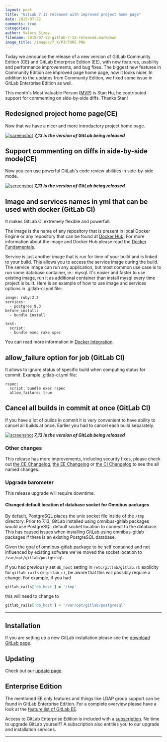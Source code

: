 ```yaml
---
layout: post
title: "GitLab 7.13 released with improved project home page"
date: 2015-07-22
comments: true
categories:
author: Valery Sizov
filename: 2015-07-22-gitlab-7-13-released.markdown
image_title: /images/7_X/PICTURE.PNG
---
```


Today we announce the release of a new version of GitLab Community Edition (CE) and GitLab Enterprise Edition (EE), with new features, usability and performance improvements, and bug fixes.
The biggest new features in Community Edition are improved page home page, now it looks nicer.
In addition to the updates from Community Edition, we fixed some issue in GitLab Enterprise Edition as well.

This month's Most Valuable Person ([MVP](https://about.gitlab.com/mvp/)) is Stan Hu, he contributed support for commenting on side-by-side diffs.
Thanks Stan!

<!--more-->

## Redesigned project home page(CE)

Now that we have a nicer and more introdactory project home page.

[![screenshot](/images/7_13/feature.png)](/images/7_13/feature.png) ***7_13 is the version of GitLab being released***


## Support commenting on diffs in side-by-side mode(CE)

Now you can use powerful GitLab's code review abilities in side-by-side mode.

[![screenshot](/images/7_13/feature.png)](/images/7_13/feature.png) ***7_13 is the version of GitLab being released***


## Image and services names in yml that can be used with docker (GitLab CI)

It makes GitLab CI extremely flexible and powerfull. 

The image is the name of any repository that is present in local Docker Engine or any repository that can be found at [Docker Hub](https://registry.hub.docker.com/).
For more information about the image and Docker Hub please read the [Docker Fundamentals](https://docs.docker.com/introduction/understanding-docker/).


Service is just another image that is run for time of your build and is linked to your build. This allows you to access the service image during the build.
The service image can run any application, but most common use case is to run some database container, ie.: mysql.
It's easier and faster to use existing image, run it as additional container than install mysql every time project is built. Here is an example of how to use image and services options in .gitlab-ci.yml file:

```
image: ruby:2.2
services:
  - postgres:9.3
before_install:
  - bundle install
  
test:
  script:
  - bundle exec rake spec
```

You can read more information in [Docker integration](http://doc.gitlab.com/ci/builds_configuration/docker.html).


## allow_failure option for job (GitLab CI)

It allows to ignore status of specific build when computing status for commit. Example .gitlab-ci.yml file:

```
rspec:
  script: bundle exec rspec
  allow_failure: true
```


## Cancel all builds in commit at once (GitLab CI)

If you have a lot of builds in commit it is very convenient to have ability to cancel all builds at once. Earlier you had to cancel
each build separately.

[![screenshot](/images/7_13/feature.png)](/images/7_13/feature.png) ***7_13 is the version of GitLab being released***

### Other changes

This release has more improvements, including security fixes, please check out [the CE Changelog](https://gitlab.com/gitlab-org/gitlab-ce/blob/master/CHANGELOG), [the EE Changelog](https://gitlab.com/gitlab-org/gitlab-ee/blob/master/CHANGELOG-EE) or [the CI Changelog](https://gitlab.com/gitlab-org/gitlab-ci/blob/master/CHANGELOG) to see the all named changes.


### Upgrade barometer

This release upgrade will require downtime. 

#### Changed default location of database socket for Omnibus packages

By default, PostgreSQL places the unix socket file inside of the `/tmp` directory.
Prior to 7.13, GitLab installed using omnibus-gitlab packages would use PostgreSQL default socket location to connect to the database.
This has caused issues when installing GitLab using omnibus-gitlab packages if there is an existing PostgreSQL database.

Given the goal of omnibus-gitlab package to be self contained and not influenced by existing sofware we've moved the socket location to `/var/opt/gitlab/postgresql`.

If you had previously set `db_host` setting in `/etc/gitlab/gitlab.rb` explicity for `gitlab_rails` or `gitlab_ci`, be aware that this will possibly require a change. For example, if you had

```ruby
gitlab_rails['db_host'] = '/tmp'
```

this will need to change to

```ruby
gitlab_rails['db_host'] = '/var/opt/gitlab/postgresql'
```
- - -

## Installation

If you are setting up a new GitLab installation please see the
[download GitLab page](https://www.gitlab.com/installation/).

## Updating

Check out our [update page](https://about.gitlab.com/update/).

## Enterprise Edition

The mentioned EE only features and things like LDAP group support can be found in GitLab Enterprise Edition.
For a complete overview please have a look at the [feature list of GitLab EE](http://www.gitlab.com/gitlab-ee/).

Access to GitLab Enterprise Edition is included with a [subscription](http://www.gitlab.com/pricing/).
No time to upgrade GitLab yourself?
A subscription also entitles you to our upgrade and installation services.

- - -

